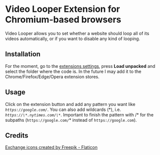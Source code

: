 # Video Looper Extension for Chromium-based browsers

Video Looper allows you to set whether a website should loop all of its videos automatically, or if you want to disable any kind of looping.

## Installation

For the moment, go to the [extensions settings](chrome://extension), press **Load unpacked** and select the folder where the code is.
In the future I may add it to the Chrome/Firefox/Edge/Opera extension stores.

## Usage

Click on the extension button and add any pattern you want like *`https://google.com/`*. You can also add wildcards (\*), i.e. *`https://\*.nytimes.com/\*`*. Important to finish the pattern with /\* for the subpaths (`https://google.com/`* instead of `https://google.com`).

## Credits

[Exchange icons created by Freepik - Flaticon](https://www.flaticon.com/free-icons/exchange)
